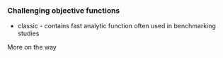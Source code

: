 ### Challenging objective functions

- classic - contains fast analytic function often used in benchmarking studies

More on the way